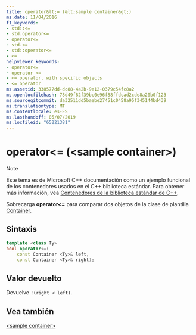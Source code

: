 ```yaml
---
title: operator&lt;= (&lt;sample container&gt;)
ms.date: 11/04/2016
f1_keywords:
- std::<=
- std.operator<=
- operator<=
- std.<=
- std::operator<=
- <=
helpviewer_keywords:
- operator<=
- operator <=
- <= operator, with specific objects
- <= operator
ms.assetid: 338577dd-dc88-4a2b-9e12-0379c54fc8a2
ms.openlocfilehash: 78d49f82f39bc0e96f88ffdcad2cde8a20b0f123
ms.sourcegitcommit: da32511dd5baebe27451c0458a95f345144bd439
ms.translationtype: MT
ms.contentlocale: es-ES
ms.lasthandoff: 05/07/2019
ms.locfileid: "65221381"
---
```

# <a name="operatorlt-ltsample-containergt"></a>operator&lt;= (&lt;sample container&gt;)

> [!NOTE]
> Este tema es de Microsoft C++ documentación como un ejemplo funcional de los contenedores usados en el C++ biblioteca estándar. Para obtener más información, vea [Contenedores de la biblioteca estándar de C++](../standard-library/stl-containers.md).

Sobrecarga **operator<=** para comparar dos objetos de la clase de plantilla [Container](../standard-library/sample-container-class.md).

## <a name="syntax"></a>Sintaxis

```cpp
template <class Ty>
bool operator<=(
    const Container <Ty>& left,
    const Container <Ty>& right);
```

## <a name="return-value"></a>Valor devuelto

Devuelve `!(right < left)`.

## <a name="see-also"></a>Vea también

[\<sample container>](../standard-library/sample-container.md)<br/>
